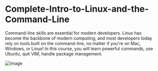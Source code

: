 # Complete-Intro-to-Linux-and-the-Command-Line
​​Command-line skills are essential for modern developers. Linux has become the backbone of modern computing, and most developers today rely on tools built on the command-line, no matter if you're on Mac, Windows, or Linux! In this course, you will learn powerful commands, use Ubuntu, quit VIM, handle package management.

![image](https://github.com/saidali-ibn-zafar/Complete-Intro-to-Linux-and-the-Command-Line/assets/120341849/fa573b7c-2438-424c-822e-2d49de599459)
